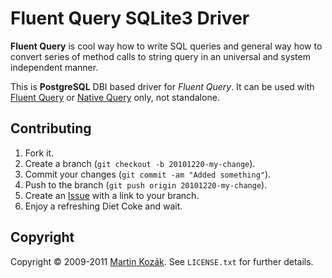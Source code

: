 Fluent Query SQLite3 Driver
===========================

**Fluent Query** is cool way how to write SQL queries and general way 
how to convert series of method calls to string query in an universal 
and system independent manner. 

This is **PostgreSQL** DBI based driver for *Fluent Query*. It can be 
used with [Fluent Query][4] or [Native Query][5] only, not standalone.    
    

Contributing
------------

1. Fork it.
2. Create a branch (`git checkout -b 20101220-my-change`).
3. Commit your changes (`git commit -am "Added something"`).
4. Push to the branch (`git push origin 20101220-my-change`).
5. Create an [Issue][2] with a link to your branch.
6. Enjoy a refreshing Diet Coke and wait.

Copyright
---------

Copyright &copy; 2009-2011 [Martin Kozák][3]. See `LICENSE.txt` for
further details.

[2]: http://github.com/martinkozak/fluent-query-sqlite3/issues
[3]: http://www.martinkozak.net/
[4]: http://github.com/martinkozak/fluent-query
[5]: http://github.com/martinkozak/native-query
